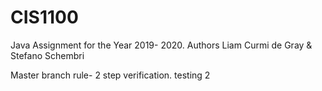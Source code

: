 # CIS1100
Java Assignment for the Year 2019- 2020. Authors Liam Curmi de Gray &amp; Stefano Schembri


Master branch rule- 2 step verification.
testing 2